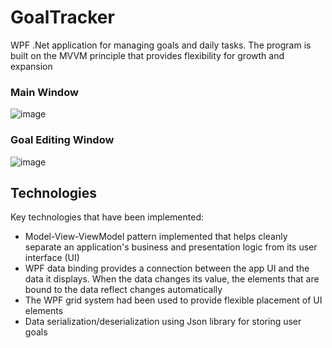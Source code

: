 # GoalTracker
WPF .Net application for managing goals and daily tasks. The program is built on the MVVM principle that provides flexibility for growth and expansion
### Main Window
![image](https://github.com/HaidukEvgen/GoalTracker/assets/92396956/5974c671-5f50-4ba0-8163-b390b510ba28)
### Goal Editing Window
![image](https://github.com/HaidukEvgen/GoalTracker/assets/92396956/ce22acaf-3934-4ee8-ba63-50c642301cab)


## Technologies
Key technologies that have been implemented:
* Model-View-ViewModel pattern implemented that helps cleanly separate an application's business and presentation logic from its user interface (UI)
* WPF data binding provides a connection between the app UI and the data it displays. When the data changes its value, the elements that are bound to the data reflect changes automatically
* The WPF grid system had been used to provide flexible placement of UI elements
* Data serialization/deserialization using Json library for storing user goals
